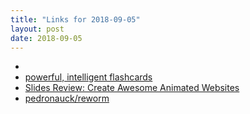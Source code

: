 ```yaml
---
title: "Links for 2018-09-05"
layout: post
date: 2018-09-05
---
```


* [](https://console.aws.amazon.com/ec2/v2/home?region=us-east-1#)
* [powerful, intelligent flashcards](https://apps.ankiweb.net/)
* [Slides Review: Create Awesome Animated Websites](https://davidwalsh.name/slides)
* [pedronauck/reworm](https://github.com/pedronauck/reworm)
